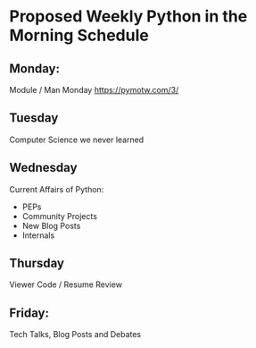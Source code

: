 # Proposed Weekly Python in the Morning Schedule

## Monday:

Module / Man Monday
https://pymotw.com/3/


## Tuesday

Computer Science we never learned

## Wednesday

Current Affairs of Python:
- PEPs
- Community Projects
- New Blog Posts
- Internals

## Thursday

Viewer Code / Resume Review

## Friday:

Tech Talks, Blog Posts and Debates
